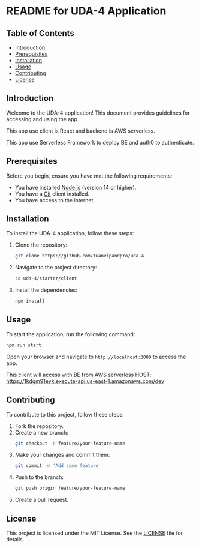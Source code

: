 # README for UDA-4 Application

## Table of Contents
- [Introduction](#introduction)
- [Prerequisites](#prerequisites)
- [Installation](#installation)
- [Usage](#usage)
- [Contributing](#contributing)
- [License](#license)

## Introduction
Welcome to the UDA-4 application! This document provides guidelines for accessing and using the app.

This app use client is React and backend is AWS serverless.

This app use Serverless Framework to deploy BE and auth0 to authenticate.

## Prerequisites
Before you begin, ensure you have met the following requirements:
- You have installed [Node.js](https://nodejs.org/) (version 14 or higher).
- You have a [Git](https://git-scm.com/) client installed.
- You have access to the internet.

## Installation
To install the UDA-4 application, follow these steps:

1. Clone the repository:
    ```sh
    git clone https://github.com/tuanvipandpro/uda-4
    ```
2. Navigate to the project directory:
    ```sh
    cd uda-4/starter/client
    ```
3. Install the dependencies:
    ```sh
    npm install
    ```

## Usage
To start the application, run the following command:
```sh
npm run start
```
Open your browser and navigate to `http://localhost:3000` to access the app.

This client will access with BE from AWS serverless
HOST: https://1kdgm91eyk.execute-api.us-east-1.amazonaws.com/dev

## Contributing
To contribute to this project, follow these steps:

1. Fork the repository.
2. Create a new branch:
    ```sh
    git checkout -b feature/your-feature-name
    ```
3. Make your changes and commit them:
    ```sh
    git commit -m 'Add some feature'
    ```
4. Push to the branch:
    ```sh
    git push origin feature/your-feature-name
    ```
5. Create a pull request.

## License
This project is licensed under the MIT License. See the [LICENSE](LICENSE) file for details.
